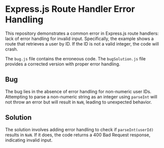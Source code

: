 # Express.js Route Handler Error Handling
This repository demonstrates a common error in Express.js route handlers:  lack of error handling for invalid input.  Specifically, the example shows a route that retrieves a user by ID.  If the ID is not a valid integer, the code will crash.

The `bug.js` file contains the erroneous code. The `bugSolution.js` file provides a corrected version with proper error handling.

## Bug
The bug lies in the absence of error handling for non-numeric user IDs.  Attempting to parse a non-numeric string as an integer using `parseInt` will not throw an error but will result in `NaN`, leading to unexpected behavior.

## Solution
The solution involves adding error handling to check if `parseInt(userId)` results in `NaN`. If it does, the code returns a 400 Bad Request response, indicating invalid input.